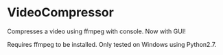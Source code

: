 # VideoCompressor
Compresses a video using ffmpeg with console. Now with GUI!

Requires ffmpeg to be installed. Only tested on Windows using Python2.7.